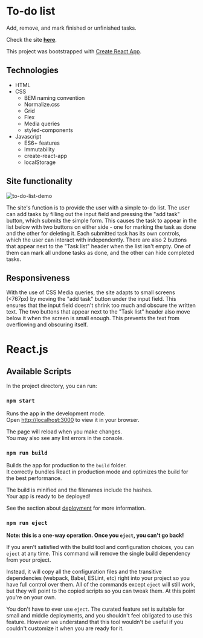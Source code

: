 # To-do list

Add, remove, and mark finished or unfinished tasks.

Check the site [**here**](https://kvasir124.github.io/to-do-list-react/).

This project was bootstrapped with [Create React App](https://github.com/facebook/create-react-app).

## Technologies

* HTML
* CSS
  * BEM naming convention
  * Normalize.css
  * Grid
  * Flex
  * Media queries
  * styled-components
* Javascript
  * ES6+ features
  * Immutability
  * create-react-app
  * localStorage

## Site functionality

![to-do-list-demo](https://github.com/Kvasir124/to-do-list/assets/141030238/08e2dbf6-97d8-45b4-83c2-b0a1481c4274)

The site's function is to provide the user with a simple to-do list. The user can add tasks by filling out the input field and pressing the "add task" button, which submits the simple form. This causes the task to appear in the list below with two buttons on either side - one for marking the task as done and the other for deleting it. Each submitted task has its own controls, which the user can interact with independently. There are also 2 buttons that appear next to the "Task list" header when the list isn't empty. One of them can mark all undone tasks as done, and the other can hide completed tasks.

## Responsiveness

With the use of CSS Media queries, the site adapts to small screens (<767px) by moving the "add task" button under the input field. This ensures that the input field doesn't shrink too much and obscure the written text. The two buttons that appear next to the "Task list" header also move below it when the screen is small enough. This prevents the text from overflowing and obscuring itself.

# React.js

## Available Scripts

In the project directory, you can run:

### `npm start`

Runs the app in the development mode.\
Open [http://localhost:3000](http://localhost:3000) to view it in your browser.

The page will reload when you make changes.\
You may also see any lint errors in the console.

### `npm run build`

Builds the app for production to the `build` folder.\
It correctly bundles React in production mode and optimizes the build for the best performance.

The build is minified and the filenames include the hashes.\
Your app is ready to be deployed!

See the section about [deployment](https://facebook.github.io/create-react-app/docs/deployment) for more information.

### `npm run eject`

**Note: this is a one-way operation. Once you `eject`, you can't go back!**

If you aren't satisfied with the build tool and configuration choices, you can `eject` at any time. This command will remove the single build dependency from your project.

Instead, it will copy all the configuration files and the transitive dependencies (webpack, Babel, ESLint, etc) right into your project so you have full control over them. All of the commands except `eject` will still work, but they will point to the copied scripts so you can tweak them. At this point you're on your own.

You don't have to ever use `eject`. The curated feature set is suitable for small and middle deployments, and you shouldn't feel obligated to use this feature. However we understand that this tool wouldn't be useful if you couldn't customize it when you are ready for it.
